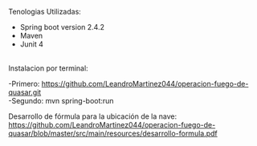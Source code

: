 Tenologias Utilizadas:

- Spring boot version 2.4.2
- Maven 
- Junit 4

<br>Instalacion por terminal:

-Primero: https://github.com/LeandroMartinez044/operacion-fuego-de-quasar.git
<br>-Segundo: mvn spring-boot:run

Desarrollo de fórmula para la ubicación de la nave:
<br>https://github.com/LeandroMartinez044/operacion-fuego-de-quasar/blob/master/src/main/resources/desarrollo-formula.pdf
